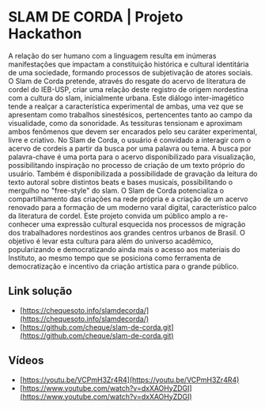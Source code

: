 # SLAM DE CORDA | Projeto Hackathon
A relação do ser humano com a linguagem resulta em inúmeras manifestações que impactam a constituição histórica e cultural identitária de uma sociedade, formando processos de subjetivação de atores sociais. O Slam de Corda pretende, através do resgate do acervo de literatura de cordel do IEB-USP, criar uma relação deste registro de origem nordestina com a cultura do slam, inicialmente urbana. Este diálogo inter-imagético tende a realçar a característica experimental de ambas, uma vez que se apresentam como trabalhos sinestésicos, pertencentes tanto ao campo da visualidade, como da sonoridade. As tessituras tensionam e aproximam ambos fenômenos que devem ser encarados pelo seu caráter experimental, livre e criativo. No Slam de Corda, o usuário é convidado a interagir com o acervo de cordeis a partir da busca por uma palavra ou tema. A busca por palavra-chave é uma porta para o acervo disponibilizado para visualização, possibilitando inspiração no processo de criação de um texto próprio do usuário. Também é disponibilizada a possibilidade de gravação da leitura do texto autoral sobre distintos beats e bases musicais, possibilitando o mergulho no "free-style" do slam. O Slam de Corda potencializa o compartilhamento das criações na rede própria e a criação de um acervo renovado para a formação de um moderno varal digital, característico palco da literatura de cordel. Este projeto convida um público amplo a re-conhecer uma expressão cultural esquecida nos processos de migração dos trabalhadores nordestinos aos grandes centros urbanos de Brasil. O objetivo é levar esta cultura para além do universo acadêmico, popularizando e democratizando ainda mais o acesso aos materiais do Instituto, ao mesmo tempo que se posiciona como ferramenta de democratização e incentivo da criação artística para o grande público.

## Link solução
- [https://chequesoto.info/slamdecorda/](https://chequesoto.info/slamdecorda/)
- [https://github.com/cheque/slam-de-corda.git](https://github.com/cheque/slam-de-corda.git)

## Vídeos 
- [https://youtu.be/VCPmH3Zr4R4](https://youtu.be/VCPmH3Zr4R4)
- [https://www.youtube.com/watch?v=dxXAOHyZDGI](https://www.youtube.com/watch?v=dxXAOHyZDGI)

